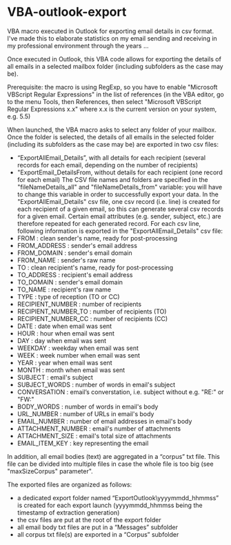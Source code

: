 # VBA-outlook-export
VBA macro executed in Outlook for exporting email details in csv format.
I've made this to elaborate statistics on my email sending and receiving in my professional environment through the years ...

Once executed in Outlook, this VBA code allows for exporting the details of all emails in a selected mailbox folder (including subfolders as the case may be).

Prerequisite: the macro is using RegExp, so you have to enable "Microsoft VBScript Regular Expressions" in the list of references (in the VBA editor, go to the menu Tools, then References, then select "Microsoft VBScript Regular Expressions x.x" where x.x is the current version on your system, e.g. 5.5)

When launched, the VBA macro asks to select any folder of your mailbox.
Once the folder is selected, the details of all emails in the selected folder (including its subfolders as the case may be) are exported in two csv files:
- “ExportAllEmail_Details”, with all details for each recipient (several records for each email, depending on the number of recipients)
- "ExportEmail_DetailsFrom, without details for each recipient (one record for each email)
The CSV file names and folders are specified in the "fileNameDetails_all" and "fileNameDetails_from" variable: you will have to change this variable in order to successfully export your data.
In the "ExportAllEmail_Details" csv file, one csv record (i.e. line) is created for each recipient of a given email, so this can generate several csv records for a given email. Certain email attributes (e.g. sender, subject, etc.) are therefore repeated for each generated record. For each csv line, following information is exported in the "ExportAllEmail_Details" csv file:
- FROM : clean sender's name, ready for post-processing
- FROM_ADDRESS : sender's email address
- FROM_DOMAIN : sender's email domain
- FROM_NAME : sender's raw name
- TO : clean recipient's name, ready for post-processing
- TO_ADDRESS : recipient's email address
- TO_DOMAIN : sender's email domain
- TO_NAME : recipient's raw name
- TYPE : type of reception (TO or CC)
- RECIPIENT_NUMBER : number of recipients
- RECIPIENT_NUMBER_TO : number of recipients (TO)
- RECIPIENT_NUMBER_CC : number of recipients (CC)
- DATE : date when email was sent
- HOUR : hour when email was sent
- DAY : day when email was sent
- WEEKDAY : weekday when email was sent
- WEEK : week number when email was sent
- YEAR : year when email was sent
- MONTH : month when email was sent
- SUBJECT : email's subject
- SUBJECT_WORDS : number of words in email's subject
- CONVERSATION : email’s converstation, i.e. subject without e.g. "RE:" or "FW:"
- BODY_WORDS : number of words in email's body
- URL_NUMBER : number of URLs in email's body
- EMAIL_NUMBER : number of email addresses in email's body
- ATTACHMENT_NUMBER : email's number of attachments
- ATTACHMENT_SIZE : email's total size of attachments
- EMAIL_ITEM_KEY : key representing the email

In addition, all email bodies (text) are aggregated in a “corpus” txt file. This file can be divided into multiple files in case the whole file is too big (see "maxSizeCorpus" parameter".

The exported files are organized as follows:
- a dedicated export folder named “ExportOutlook\yyyymmdd_hhmmss” is created for each export launch (yyyymmdd_hhmmss being the timestamp of extraction generation)
- the csv files are put at the root of the export folder
- all email body txt files are put in a “Messages” subfolder
- all corpus txt file(s) are exported in a “Corpus” subfolder


